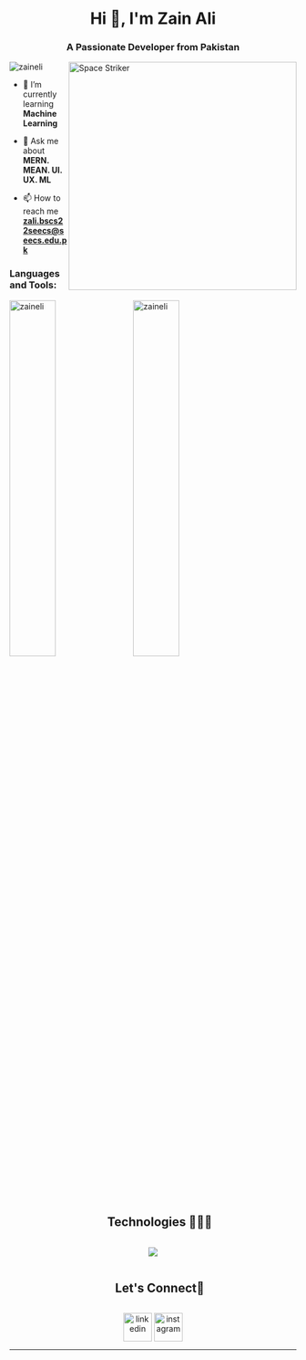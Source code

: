 <h1 align="center">Hi 👋, I'm Zain Ali</h1>
<h3 align="center">A Passionate Developer from Pakistan</h3>
<img align="right" alt="Space Striker" width="400" src="https://i.gifer.com/76dA.gif">

<p align="left"> <img src="https://komarev.com/ghpvc/?username=zaineli&label=Profile%20views&color=0e75b6&style=flat" alt="zaineli" /> </p>

- 🌱 I’m currently learning **Machine Learning**

- 💬 Ask me about **MERN. MEAN. UI. UX. ML**

- 📫 How to reach me **zali.bscs22seecs@seecs.edu.pk**

<h3 align="left">Languages and Tools:</h3> 

<div width="100vw">
<img width="40%" src="https://github-readme-stats.vercel.app/api?username=zaineli&show_icons=true&locale=en" alt="zaineli" />
<!-- <p><img align="center" src="https://github-readme-stats.vercel.app/api/top-langs?username=zaineli&show_icons=true&locale=en&layout=compact" alt="zaineli" /></p>
 -->
&nbsp&nbsp
<img width="40%" src="https://github-readme-streak-stats.herokuapp.com/?user=zaineli&" alt="zaineli" />
</div>

<!--h1 without bottom border-->
<div id="user-content-toc">
  <ul align="center">
    <summary><h2 style="display: inline-block">Technologies 👨🏻‍💻</h2></summary>
  </ul>
</div>
<!--tech stack icons-->
<p align="center">
  <a href="https://skillicons.dev">
    <img src="https://skillicons.dev/icons?i=python,cpp,javascript,react,angular,tailwindcss,next,nodejs,git,mongodb,postgres,mysql,figma,photoshop&perline=14" />
  </a>
</p>
<!-- Connect -->
<!--h2 without bottom border-->
<div id="user-content-toc">
  <ul align="center">
    <summary><h2 style="display: inline-block">Let's Connect🤝</h2></summary>
  </ul>
</div>

<!--icons and links-->
<p align="center">
<a href="https://www.linkedin.com/in/zain-ali-43090a283/" target="blank"><img align="center" src="https://user-images.githubusercontent.com/88904952/234979284-68c11d7f-1acc-4f0c-ac78-044e1037d7b0.png" alt="linkedin" height="50" width="50" /></a>
<a href="https://www.instagram.com/xein.ali/?utm_source=ig_web_button_share_sheet" target="https://www.instagram.com/xein.ali/?utm_source=ig_web_button_share_sheet"><img align="center" src="https://user-images.githubusercontent.com/88904952/234981169-2dd1e58f-4b7e-468c-8213-034ba62156c3.png" alt="instagram" height="50" width="50" /></a>  
</p>

<hr>


